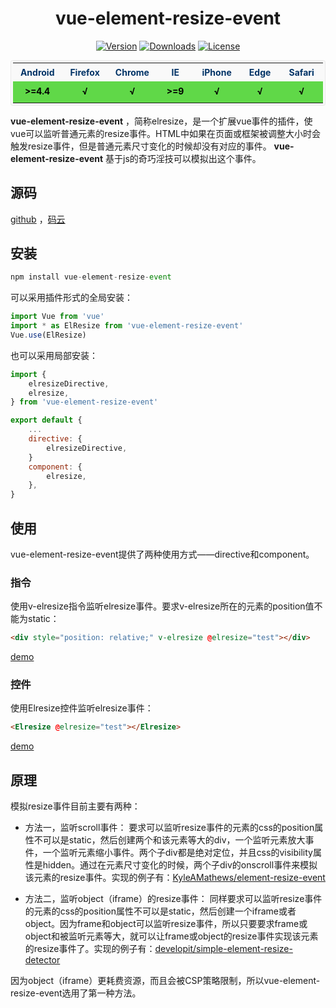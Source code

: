<h1 align="center">vue-element-resize-event</h1>
<p class="mydoc_api_npm-info" align="center">
            <a href="https://www.npmjs.com/package/vue-element-resize-event"><img src="https://img.shields.io/npm/v/vue-element-resize-event.svg" alt="Version"></a>
            <a href="https://www.npmjs.com/package/vue-element-resize-event"><img src="https://img.shields.io/npm/dm/vue-element-resize-event.svg" alt="Downloads"></a>
            <a href="https://www.npmjs.com/package/vue-element-resize-event"><img src="https://img.shields.io/npm/l/vue-element-resize-event.svg" alt="License"></a>
        </p>
<center>
    <table cellspacing="1" style="margin: 0 auto;font-size: 14px;background-color: #f9f9f9;color: #036;padding: 3px;border-radius: 4px;border: 1px solid rgba(220, 220, 220, .5);">
        <colgroup width="100" span="7" align="center"></colgroup>
        <tr style="height: 30px;">
            <th align="center">Android</td><th align="center">Firefox</td><th align="center">Chrome</td><th align="center">IE</td><th align="center">iPhone</td><th align="center">Edge</td><th align="center">Safari</td>
        </tr>
        <tr style="color: #000;line-height: 28px;font-weight: bold;">
            <td align="center" style="background-color: #60d848">>=4.4</td><td align="center" style="background-color: #60d848">√</td><td align="center" style="background-color: #60d848">√</td><td align="center" style="background-color: #60d848">>=9</td><td align="center" style="background-color: #60d848">√</td><td align="center" style="background-color: #60d848">√</td><td align="center" style="background-color: #60d848">√</td>
        </tr>
    </table>
</center>

 **vue-element-resize-event** ，简称elresize，是一个扩展vue事件的插件，使vue可以监听普通元素的resize事件。HTML中如果在页面或框架被调整大小时会触发resize事件，但是普通元素尺寸变化的时候却没有对应的事件。 **vue-element-resize-event** 基于js的奇巧淫技可以模拟出这个事件。

## 源码
[github](https://github.com/laden666666/vue-element-resize-event "") ，[码云](https://gitee.com/laden666666/vue-element-resize-event "") 


## 安装
```javascript
npm install vue-element-resize-event
```
可以采用插件形式的全局安装：

```javascript
import Vue from 'vue'
import * as ElResize from 'vue-element-resize-event'
Vue.use(ElResize)

```
也可以采用局部安装：

```javascript
import {
    elresizeDirective,
    elresize,
} from 'vue-element-resize-event'

export default {
    ...
    directive: {
        elresizeDirective,
    }
    component: {
        elresize,
    },
}

```

## 使用
vue-element-resize-event提供了两种使用方式——directive和component。

### 指令
使用v-elresize指令监听elresize事件。要求v-elresize所在的元素的position值不能为static：

```html
<div style="position: relative;" v-elresize @elresize="test"></div>
```
[demo](https://laden666666.github.io/vue-element-resize-event/directive.html "") 


### 控件
使用Elresize控件监听elresize事件：

```html
<Elresize @elresize="test"></Elresize>
```
[demo](https://laden666666.github.io/vue-element-resize-event/component.html "") 



## 原理
模拟resize事件目前主要有两种：

*   方法一，监听scroll事件：
要求可以监听resize事件的元素的css的position属性不可以是static，然后创建两个和该元素等大的div，一个监听元素放大事件，一个监听元素缩小事件。两个子div都是绝对定位，并且css的visibility属性是hidden。通过在元素尺寸变化的时候，两个子div的onscroll事件来模拟该元素的resize事件。实现的例子有：[KyleAMathews/element-resize-event](https://github.com/KyleAMathews/element-resize-event "") 

*   方法二，监听object（iframe）的resize事件：
同样要求可以监听resize事件的元素的css的position属性不可以是static，然后创建一个iframe或者object。因为frame和object可以监听resize事件，所以只要要求frame或object和被监听元素等大，就可以让frame或object的resize事件实现该元素的resize事件了。实现的例子有：[developit/simple-element-resize-detector](https://github.com/developit/simple-element-resize-detector "") 

因为object（iframe）更耗费资源，而且会被CSP策略限制，所以vue-element-resize-event选用了第一种方法。


